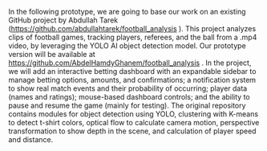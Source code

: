 In the following prototype, we are going to base our work on an existing GitHub project by Abdullah Tarek (https://github.com/abdullahtarek/football_analysis
). This project analyzes clips of football games, tracking players, referees, and the ball from a .mp4 video, by leveraging the YOLO AI object detection model. Our prototype version will be available at https://github.com/AbdelHamdyGhanem/football_analysis
. In the project, we will add an interactive betting dashboard with an expandable sidebar to manage betting options, amounts, and confirmations; a notification system to show real match events and their probability of occurring; player data (names and ratings); mouse-based dashboard controls; and the ability to pause and resume the game (mainly for testing). The original repository contains modules for object detection using YOLO, clustering with K-means to detect t-shirt colors, optical flow to calculate camera motion, perspective transformation to show depth in the scene, and calculation of player speed and distance.
